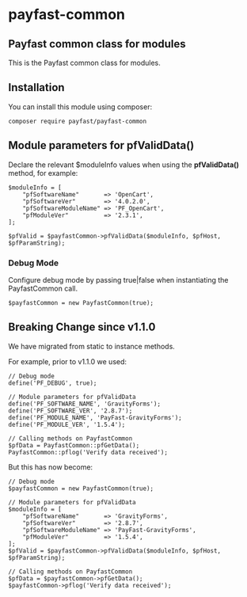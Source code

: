 # payfast-common

## Payfast common class for modules

This is the Payfast common class for modules.

## Installation

You can install this module using composer:

```console
composer require payfast/payfast-common
```

## Module parameters for pfValidData()

Declare the relevant $moduleInfo values when using the **pfValidData()** method, for example:

```
$moduleInfo = [
    "pfSoftwareName"       => 'OpenCart',
    "pfSoftwareVer"        => '4.0.2.0',
    "pfSoftwareModuleName" => 'PF_OpenCart',
    "pfModuleVer"          => '2.3.1',
];

$pfValid = $payfastCommon->pfValidData($moduleInfo, $pfHost, $pfParamString);
```

### Debug Mode

Configure debug mode by passing true|false when instantiating the PayfastCommon call.

```
$payfastCommon = new PayfastCommon(true);
```

## Breaking Change since v1.1.0

We have migrated from static to instance methods.

For example, prior to v1.1.0 we used:

```
// Debug mode
define('PF_DEBUG', true);

// Module parameters for pfValidData
define('PF_SOFTWARE_NAME', 'GravityForms');
define('PF_SOFTWARE_VER', '2.8.7');
define('PF_MODULE_NAME', 'PayFast-GravityForms');
define('PF_MODULE_VER', '1.5.4');

// Calling methods on PayfastCommon
$pfData = PayfastCommon::pfGetData();
PayfastCommon::pflog('Verify data received');
```

But this has now become:

```
// Debug mode
$payfastCommon = new PayfastCommon(true);

// Module parameters for pfValidData
$moduleInfo = [
    "pfSoftwareName"       => 'GravityForms',
    "pfSoftwareVer"        => '2.8.7',
    "pfSoftwareModuleName" => 'PayFast-GravityForms',
    "pfModuleVer"          => '1.5.4',
];
$pfValid = $payfastCommon->pfValidData($moduleInfo, $pfHost, $pfParamString);

// Calling methods on PayfastCommon
$pfData = $payfastCommon->pfGetData();
$payfastCommon->pflog('Verify data received');
```
